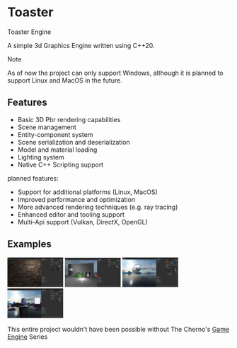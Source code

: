 # Toaster
Toaster Engine

A simple 3d Graphics Engine written using C++20.

> [!NOTE]
> As of now the project can only support Windows, although it is planned to support Linux and MacOS in the future.

## Features
- Basic 3D Pbr rendering capabilities
- Scene management
- Entity-component system
- Scene serialization and deserialization
- Model and material loading
- Lighting system
- Native C++ Scripting support

planned features:
- Support for additional platforms (Linux, MacOS)
- Improved performance and optimization
- More advanced rendering techniques (e.g. ray tracing)
- Enhanced editor and tooling support
- Multi-Api support (Vulkan, DirectX, OpenGL)


## Examples



<p float="left" width=25%> 
	<img src="https://github.com/Deliverooo/Toaster/blob/main/examples/images/NormalMapping.png" width=25%>
	<img src="https://github.com/Deliverooo/Toaster/blob/main/examples/images/GizmoLight.png" width=25%>
	<img src="https://github.com/Deliverooo/Toaster/blob/main/examples/images/Shiny.png" width=25%>
	<img src="https://github.com/Deliverooo/Toaster/blob/main/examples/images/PbrPlankton.png" width=25%>
</p>



This entire project wouldn't have been possible without The Cherno's [Game Engine](https://youtube.com/playlist?list=PLlrATfBNZ98dC-V-N3m0Go4deliWHPFwT&si=f_RHvX3tlNlLy_JD) Series